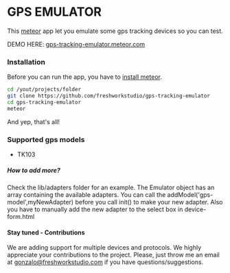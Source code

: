 GPS EMULATOR
====================

This [meteor](http://www.meteor.com) app let you emulate some gps tracking devices so you can test. 

DEMO HERE: [gps-tracking-emulator.meteor.com](http://gps-tracking-emulator.meteor.com/)

### Installation
Before you can run the app, you have to [install meteor](https://www.meteor.com/install).
``` bash
cd /yout/projects/folder
git clone https://github.com/freshworkstudio/gps-tracking-emulator
cd gps-tracking-emulator
meteor
```

And yep, that's all!

### Supported gps models
- TK103

##### How to add more?
Check the lib/adapters folder for an example. 
The Emulator object has an array containing the available adapters. You can call the addModel('gps-model',myNewAdapter) before you call init() to make your new adapter. Also you have to manually add the new adapter to the select box in device-form.html

#### Stay tuned - Contributions
We are adding support for multiple devices and protocols.
We highly appreciate your contributions to the project. 
Please, just throw me an email at gonzalo@freshworkstudio.com if you have questions/suggestions.